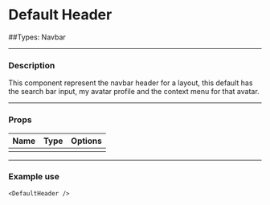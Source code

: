 # Default Header
##Types: Navbar 
***

### Description
This component represent the navbar header for a layout, this default has the search bar input, my avatar profile and the context menu for that avatar.

***
### Props
|Name            |Type     |Options                         |
|----------------|---------|--------------------------------|
|     |   |  |

***
### Example use
`<DefaultHeader />`